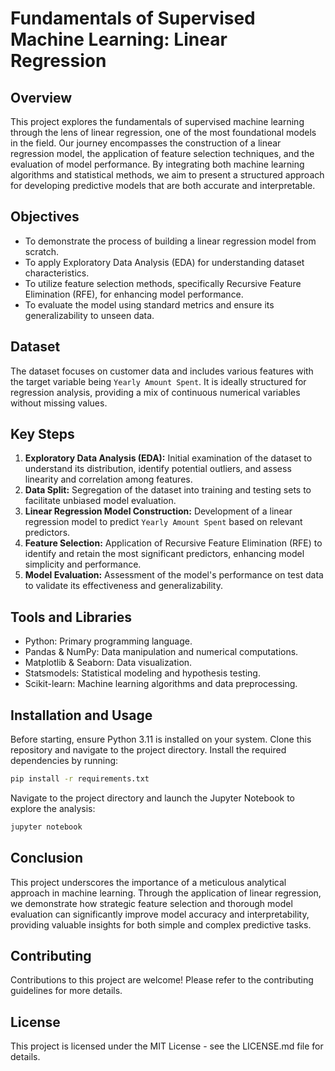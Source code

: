 # Fundamentals of Supervised Machine Learning: Linear Regression

## Overview
This project explores the fundamentals of supervised machine learning through the lens of linear regression, one of the most foundational models in the field. Our journey encompasses the construction of a linear regression model, the application of feature selection techniques, and the evaluation of model performance. By integrating both machine learning algorithms and statistical methods, we aim to present a structured approach for developing predictive models that are both accurate and interpretable.

## Objectives
- To demonstrate the process of building a linear regression model from scratch.
- To apply Exploratory Data Analysis (EDA) for understanding dataset characteristics.
- To utilize feature selection methods, specifically Recursive Feature Elimination (RFE), for enhancing model performance.
- To evaluate the model using standard metrics and ensure its generalizability to unseen data.

## Dataset
The dataset focuses on customer data and includes various features with the target variable being `Yearly Amount Spent`. It is ideally structured for regression analysis, providing a mix of continuous numerical variables without missing values.

## Key Steps
1. **Exploratory Data Analysis (EDA):** Initial examination of the dataset to understand its distribution, identify potential outliers, and assess linearity and correlation among features.
2. **Data Split:** Segregation of the dataset into training and testing sets to facilitate unbiased model evaluation.
3. **Linear Regression Model Construction:** Development of a linear regression model to predict `Yearly Amount Spent` based on relevant predictors.
4. **Feature Selection:** Application of Recursive Feature Elimination (RFE) to identify and retain the most significant predictors, enhancing model simplicity and performance.
5. **Model Evaluation:** Assessment of the model's performance on test data to validate its effectiveness and generalizability.

## Tools and Libraries
- Python: Primary programming language.
- Pandas & NumPy: Data manipulation and numerical computations.
- Matplotlib & Seaborn: Data visualization.
- Statsmodels: Statistical modeling and hypothesis testing.
- Scikit-learn: Machine learning algorithms and data preprocessing.

## Installation and Usage
Before starting, ensure Python 3.11 is installed on your system. Clone this repository and navigate to the project directory. Install the required dependencies by running:
```bash
pip install -r requirements.txt
```
Navigate to the project directory and launch the Jupyter Notebook to explore the analysis:
```bash
jupyter notebook
```

## Conclusion
This project underscores the importance of a meticulous analytical approach in machine learning. Through the application of linear regression, we demonstrate how strategic feature selection and thorough model evaluation can significantly improve model accuracy and interpretability, providing valuable insights for both simple and complex predictive tasks.

## Contributing
Contributions to this project are welcome! Please refer to the contributing guidelines for more details.

## License
This project is licensed under the MIT License - see the LICENSE.md file for details.
